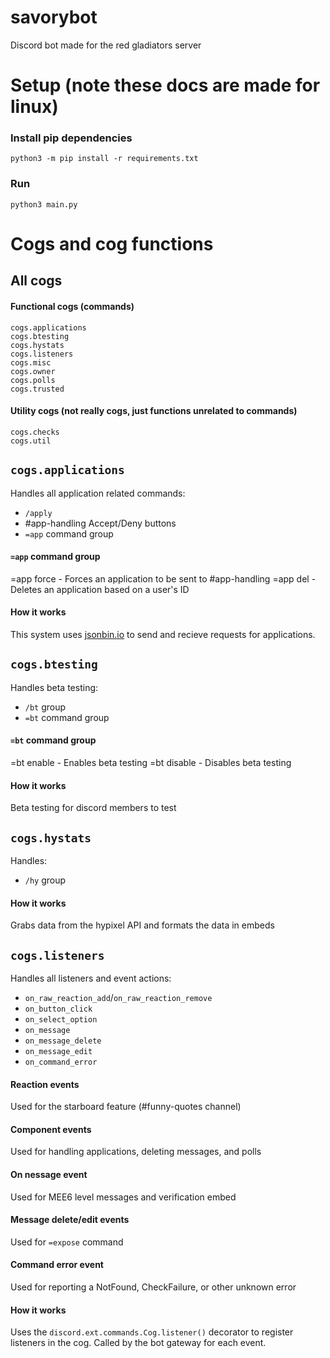 # savorybot
Discord bot made for the red gladiators server

# Setup (note these docs are made for linux)
### Install pip dependencies
`python3 -m pip install -r requirements.txt`
### Run
`python3 main.py`

# Cogs and cog functions

## All cogs
#### Functional cogs (commands)
```
cogs.applications
cogs.btesting
cogs.hystats
cogs.listeners
cogs.misc
cogs.owner
cogs.polls
cogs.trusted
```
#### Utility cogs (not really cogs, just functions unrelated to commands)
```
cogs.checks
cogs.util
```

## `cogs.applications`
Handles all application related commands:
- `/apply`
- #app-handling Accept/Deny buttons
- `=app` command group
#### `=app` command group
=app force - Forces an application to be sent to #app-handling
=app del - Deletes an application based on a user's ID
#### How it works
This system uses [jsonbin.io](https://jsonbin.io) to send and recieve requests for applications.

## `cogs.btesting`
Handles beta testing:
- `/bt` group
- `=bt` command group
#### `=bt` command group
=bt enable - Enables beta testing
=bt disable - Disables beta testing
#### How it works
Beta testing for discord members to test 

## `cogs.hystats`
Handles:
- `/hy` group
#### How it works
Grabs data from the hypixel API and formats the data in embeds

## `cogs.listeners`
Handles all listeners and event actions:
- `on_raw_reaction_add`/`on_raw_reaction_remove`
- `on_button_click`
- `on_select_option`
- `on_message`
- `on_message_delete`
- `on_message_edit`
- `on_command_error`
#### Reaction events
Used for the starboard feature (#funny-quotes channel)
#### Component events
Used for handling applications, deleting messages, and polls
#### On nessage event
Used for MEE6 level messages and verification embed
#### Message delete/edit events
Used for `=expose` command
#### Command error event
Used for reporting a NotFound, CheckFailure, or other unknown error
#### How it works
Uses the `discord.ext.commands.Cog.listener()` decorator to register listeners in the cog. Called by the bot gateway for each event.
